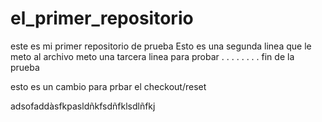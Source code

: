 # el_primer_repositorio
este es mi primer repositorio de prueba 
Esto es una segunda linea que le meto al archivo
meto una tarcera linea para probar
.
.
.
.
.
.
.
.
fin de la prueba


esto es un cambio para prbar el checkout/reset


adsofaddàsfkpasldñkfsdñfklsdlñfkj
